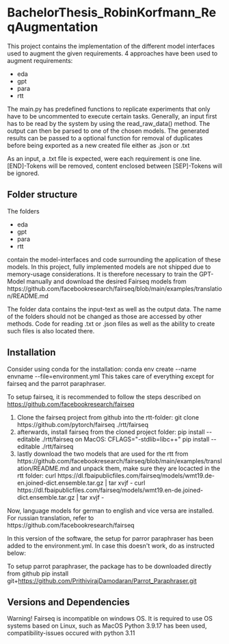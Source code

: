 # BachelorThesis_RobinKorfmann_ReqAugmentation

This project contains the implementation of the different model interfaces used to augment the given requirements.
4 approaches have been used to augment requirements:
<ul>
    <li>eda</li>
    <li>gpt</li>
    <li>para</li>
    <li>rtt</li>
</ul>

The main.py has predefined functions to replicate experiments that only have to be uncommented to execute certain tasks.
Generally, an input first has to be read by the system by using the read_raw_data() method. The output can then be parsed to one of the chosen models.
The generated results can be passed to a optional function for removal of duplicates before being exported as a new created file either as .json or .txt

As an input, a .txt file is expected, were each requirement is one line. [END]-Tokens will be removed, content enclosed between [SEP]-Tokens will be ignored.

## Folder structure
The folders 
<ul>
    <li>eda</li>
    <li>gpt</li>
    <li>para</li>
    <li>rtt</li>
</ul>
contain the model-interfaces and code surrounding the application of these models. In this project, fully implemented models are not shipped due to memory-usage considerations.
It is therefore necessary to train the GPT-Model manually and download the desired Fairseq models from https://github.com/facebookresearch/fairseq/blob/main/examples/translation/README.md

The folder data contains the input-text as well as the output data. The name of the folders should not be changed as those are accessed by other methods. 
Code for reading .txt or .json files as well as the ability to create such files is also located there.

## Installation
Consider using conda for the installation:
    conda env create --name envname --file=environment.yml
This takes care of everything except for fairseq and the parrot paraphraser. 

To setup fairseq, it is recommended to follow the steps described on https://github.com/facebookresearch/fairseq

<ol>
    <li>Clone the fairseq project from github into the rtt-folder:
        git clone https://github.com/pytorch/fairseq ./rtt/fairseq
    </li>
    <li>afterwards, install fairseq from the cloned project folder:
        pip install --editable ./rtt/fairseq
    on MacOS:
        CFLAGS="-stdlib=libc++" pip install --editable ./rtt/fairseq
    </li>
    <li>lastly download the two models that are used for the rtt from https://github.com/facebookresearch/fairseq/blob/main/examples/translation/README.md and unpack them, make sure they are locacted in the rtt folder:
        curl https://dl.fbaipublicfiles.com/fairseq/models/wmt19.de-en.joined-dict.ensemble.tar.gz | tar xvjf -
        curl https://dl.fbaipublicfiles.com/fairseq/models/wmt19.en-de.joined-dict.ensemble.tar.gz | tar xvjf -
    </li>
</ol>
Now, language models for german to english and vice versa are installed. For russian translation, refer to https://github.com/facebookresearch/fairseq

In this version of the software, the setup for parror paraphraser has been added to the environment.yml. In case this doesn't work, do as instructed below:

To setup parrot paraphraser, the package has to be downloaded directly from github
    pip install git+https://github.com/PrithivirajDamodaran/Parrot_Paraphraser.git

## Versions and Dependencies
Warning! Fairseq is incompatible on windows OS. It is required to use OS systems based on Linux, such as MacOS
Python 3.9.17 has been used, compatibility-issues occured with python 3.11